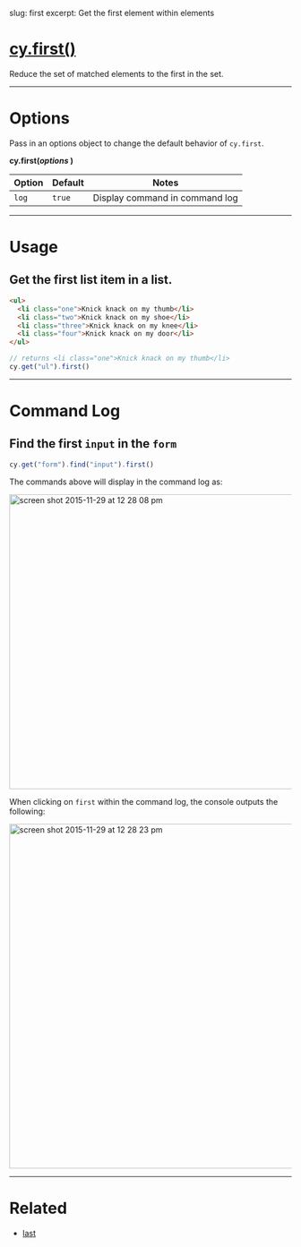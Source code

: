 slug: first
excerpt: Get the first element within elements

# [cy.first()](#usage)

Reduce the set of matched elements to the first in the set.

***

# Options

Pass in an options object to change the default behavior of `cy.first`.

**cy.first(*options* )**

Option | Default | Notes
--- | --- | ---
`log` | `true` | Display command in command log

***

# Usage

## Get the first list item in a list.

```html
<ul>
  <li class="one">Knick knack on my thumb</li>
  <li class="two">Knick knack on my shoe</li>
  <li class="three">Knick knack on my knee</li>
  <li class="four">Knick knack on my door</li>
</ul>
```

```javascript
// returns <li class="one">Knick knack on my thumb</li>
cy.get("ul").first()
```

***

# Command Log

## Find the first `input` in the `form`

```javascript
cy.get("form").find("input").first()
```

The commands above will display in the command log as:

<img width="527" alt="screen shot 2015-11-29 at 12 28 08 pm" src="https://cloud.githubusercontent.com/assets/1271364/11458770/d9439ee6-9694-11e5-8754-b2641ba44883.png">

When clicking on `first` within the command log, the console outputs the following:

<img width="616" alt="screen shot 2015-11-29 at 12 28 23 pm" src="https://cloud.githubusercontent.com/assets/1271364/11458771/db8cb516-9694-11e5-86c2-cf3bbb9a666d.png">

***

# Related

- [last](https://on.cypress.io/api/last)
